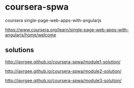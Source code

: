 # coursera-spwa
coursera single-page-web-apps-with-angularjs

https://www.coursera.org/learn/single-page-web-apps-with-angularjs/home/welcome

## solutions

http://jayrgee.github.io/coursera-spwa/module1-solution/

http://jayrgee.github.io/coursera-spwa/module2-solution/

http://jayrgee.github.io/coursera-spwa/module3-solution/

